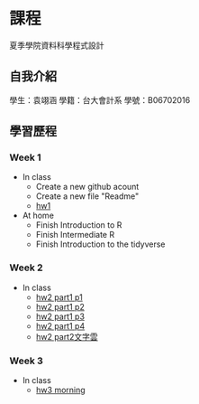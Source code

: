 # 課程
夏季學院資料科學程式設計 
## 自我介紹
學生：袁翊涵 學籍：台大會計系 學號：B06702016 
## 學習歷程
### Week 1
* In class <br>
  * Create a new github acount
  * Create a new file "Readme"
  * [hw1](https://rcatgaze.github.io/b06702016/week1/hw1) 
* At home <br>
  * Finish Introduction to R
  * Finish Intermediate R
  * Finish Introduction to the tidyverse
### Week 2
* In class 
  * [hw2 part1 p1](https://rcatgaze.github.io/b06702016/week2/1)
  * [hw2 part1 p2](https://rcatgaze.github.io/b06702016/week2/2)
  * [hw2 part1 p3](https://rcatgaze.github.io/b06702016/week2/3)
  * [hw2 part1 p4](https://rcatgaze.github.io/b06702016/week2/4)
  * [hw2 part2文字雲](https://rcatgaze.github.io/b06702016/week2/hw2_part2)
### Week 3
* In class
  * [hw3 morning](http://htmlpreview.github.io/?https://github.com/Rcatgaze/b06702016/blob/master/week3/report_of_random_forest_benchmark.html)
